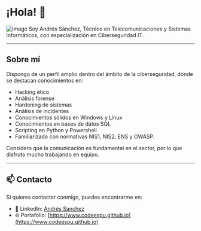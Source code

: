 # ¡Hola! 👋
![image](https://github.com/user-attachments/assets/897508ba-0ff3-4f02-85fa-0437bd83ce32)
Soy Andrés Sánchez, Técnico en Telecomunicaciones y Sistemas Informáticos, con especialización en Ciberseguridad IT.

---

## Sobre mí
Dispongo de un perfil amplio dentro del ámbito de la ciberseguridad, dónde se destacan conocimientos en:
- Hacking ético
- Análisis forense
- Hardening de sistemas
- Análisis de incidentes
- Conocimientos sólidos en Windows y Linux
- Conocimientos en bases de datos SQL
- Scripting en Python y Powershell  
- Familiarizado con normativas NIS1, NIS2, ENS y OWASP.  

Considero que la comunicación es fundamental en el sector, por lo que disfruto mucho trabajando en equipo.  


---

## 📫 Contacto
Si quieres contactar conmigo, puedes encontrarme en:
- 🔗 LinkedIn: [Andrés Sanchez](https://www.linkedin.com/in/andres-s%C3%A1nchez-garc%C3%ADa/)
- 🌐 Portafolio: [https://www.codeespu.github.io](https://www.codeespu.github.io)  

